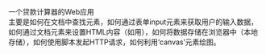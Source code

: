 一个贷款计算器的Web应用<br>
主要是如何在文档中查找元素，如何通过表单input元素来获取用户的输入数据，如何通过文档元素来设置HTML内容（如用<span>），如何将数据存储在浏览器中（本地存储），如何使用脚本发起HTTP请求，如何利用‘canvas’元素绘图。